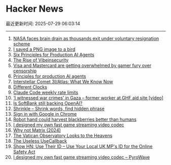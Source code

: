# Hacker News

最近更新时间: 2025-07-29 06:03:14

--- 
1. [NASA faces brain drain as thousands exit under voluntary resignation scheme](https://www.theregister.com/2025/07/28/nasa_voluntary_exits/) 
2. [I saved a PNG image to a bird](https://www.youtube.com/watch?v=hCQCP-5g5bo) 
3. [Six Principles for Production AI Agents](https://www.app.build/blog/six-principles-production-ai-agents) 
4. [The Rise of Vibeinsecurity](https://vibeinsecurity.com/) 
5. [Visa and Mastercard are getting overwhelmed by gamer fury over censorship](https://www.polygon.com/news/616835/visa-mastercard-steam-itchio-campaign-adult-games) 
6. [Principles for production AI agents](https://www.app.build/blog/six-principles-production-ai-agents) 
7. [Interstellar Comet 3I/Atlas: What We Know Now](https://skyandtelescope.org/astronomy-news/interstellar-comet-3i-atlas-what-we-know-now/) 
8. [Different Clocks](https://ianto-cannon.github.io/clock.html) 
9. [Claude Code weekly rate limits](https://news.ycombinator.com/item?id=44713757) 
10. [‘I witnessed war crimes’ in Gaza – former worker at GHF aid site [video]](https://www.bbc.com/news/videos/cy8k8045nx9o) 
11. [Is SoftBank still backing OpenAI?](https://www.wheresyoured.at/softbank-openai/) 
12. [Shrinkle – Shrink words, find hidden phrase](https://www.shrinkle.org/) 
13. [Sign in with Google in Chrome](https://underpassapp.com/news/2025/7/5.html) 
14. [Robot hand could harvest blackberries better than humans](https://news.uark.edu/articles/79750/robot-hand-could-harvest-blackberries-better-than-humans) 
15. [I designed my own fast game streaming video codec](https://themaister.net/blog/2025/06/16/i-designed-my-own-ridiculously-fast-game-streaming-video-codec-pyrowave/) 
16. [Why not Matrix (2024)](https://benharri.org/why-not-matrix/) 
17. [The Vatican Observatory Looks to the Heavens](https://www.newyorker.com/magazine/2025/08/04/the-vatican-observatory-looks-to-the-heavens) 
18. [The Useless UseCallback](https://tkdodo.eu/blog/the-useless-use-callback) 
19. [Show HN: Use Their ID – Use Your Local UK MP's ID for the Online Safety Act](https://use-their-id.com/) 
20. [I designed my own fast game streaming video codec – PyroWave](https://themaister.net/blog/2025/06/16/i-designed-my-own-ridiculously-fast-game-streaming-video-codec-pyrowave/) 
